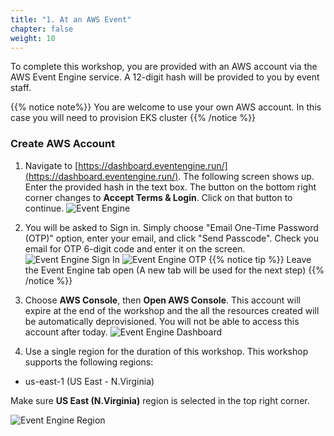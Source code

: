 ```yaml
---
title: "1. At an AWS Event"
chapter: false
weight: 10
---
```


To complete this workshop, you are provided with an AWS account via the AWS Event Engine service. A 12-digit hash will be provided to you by event staff.

{{% notice note%}}
You are welcome to use your own AWS account. In this case you will need to provision EKS cluster
{{% /notice %}}

### Create AWS Account

1. Navigate to [https://dashboard.eventengine.run/](https://dashboard.eventengine.run/). The following screen shows up. Enter the provided hash in the text box. The button on the bottom right corner changes to **Accept Terms & Login**. Click on that button to continue.
![Event Engine](/images/event-engine/event-engine-initial-screen.png)

1. You will be asked to Sign in. Simply choose "Email One-Time Password (OTP)" option, enter your email, and click "Send Passcode". Check you email for OTP 6-digit code and enter it on the screen.
   ![Event Engine Sign In](/images/10_prerequisites/eventengine-signin.png)
   ![Event Engine OTP](/images/10_prerequisites/eventengine-otp.png)
{{% notice tip %}}
Leave the Event Engine tab open (A new tab will be used for the next step)
{{% /notice %}}

1. Choose **AWS Console**, then **Open AWS Console**.
This account will expire at the end of the workshop and the all the resources created will be automatically deprovisioned. You will not be able to access this account after today.
![Event Engine Dashboard](/images/event-engine/event-engine-dashboard.png)

1. Use a single region for the duration of this workshop. This workshop supports the following regions:

* us-east-1 (US East - N.Virginia)

Make sure **US East (N.Virginia)** region is selected in the top right corner.

![Event Engine Region](/images/event-engine/event-engine-region.png)